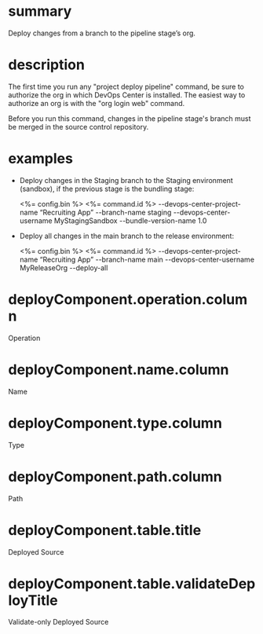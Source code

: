 # summary

Deploy changes from a branch to the pipeline stage’s org.

# description

The first time you run any "project deploy pipeline" command, be sure to authorize the org in which DevOps Center is installed. The easiest way to authorize an org is with the "org login web" command.

Before you run this command, changes in the pipeline stage's branch must be merged in the source control repository.

# examples

- Deploy changes in the Staging branch to the Staging environment (sandbox), if the previous stage is the bundling stage:

  <%= config.bin %> <%= command.id %> --devops-center-project-name “Recruiting App” --branch-name staging --devops-center-username MyStagingSandbox --bundle-version-name 1.0

- Deploy all changes in the main branch to the release environment:

  <%= config.bin %> <%= command.id %> --devops-center-project-name “Recruiting App” --branch-name main --devops-center-username MyReleaseOrg --deploy-all

# deployComponent.operation.column

Operation

# deployComponent.name.column

Name

# deployComponent.type.column

Type

# deployComponent.path.column

Path

# deployComponent.table.title

Deployed Source

# deployComponent.table.validateDeployTitle

Validate-only Deployed Source
